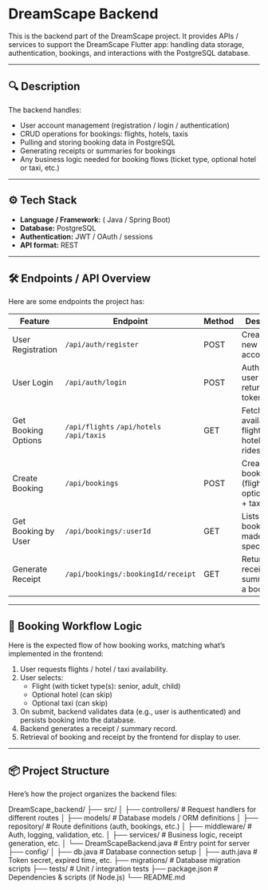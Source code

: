 # DreamScape Backend

This is the backend part of the DreamScape project. It provides APIs / services to support the DreamScape Flutter app: handling data storage, authentication, bookings, and interactions with the PostgreSQL database.

---

## 🔍 Description

The backend handles:

- User account management (registration / login / authentication)  
- CRUD operations for bookings: flights, hotels, taxis  
- Pulling and storing booking data in PostgreSQL  
- Generating receipts or summaries for bookings  
- Any business logic needed for booking flows (ticket type, optional hotel or taxi, etc.)

---

## ⚙️ Tech Stack

- **Language / Framework:** ( Java / Spring Boot)  
- **Database:** PostgreSQL  
- **Authentication:** JWT / OAuth / sessions  
- **API format:** REST   
  

---

## 🛠️ Endpoints / API Overview

Here are some endpoints the project has:

| Feature             | Endpoint                          | Method | Description                                         |
|---------------------|-----------------------------------|--------|-----------------------------------------------------|
| User Registration   | `/api/auth/register`              | POST   | Creates a new user account                          |
| User Login          | `/api/auth/login`                 | POST   | Authenticates user & returns token/session          |
| Get Booking Options | `/api/flights` `/api/hotels` `/api/taxis` | GET    | Fetches available flights / hotels / taxi rides     |
| Create Booking      | `/api/bookings`                   | POST   | Creates a booking (flight + optional hotel + taxi)  |
| Get Booking by User | `/api/bookings/:userId`           | GET    | Lists bookings made by a specific user              |
| Generate Receipt    | `/api/bookings/:bookingId/receipt`| GET    | Returns receipt or summary for a booking            |

---

## 🧱 Booking Workflow Logic

Here is the expected flow of how booking works, matching what’s implemented in the frontend:

1. User requests flights / hotel / taxi availability.  
2. User selects:
   - Flight (with ticket type(s): senior, adult, child)  
   - Optional hotel (can skip)  
   - Optional taxi (can skip)  
3. On submit, backend validates data (e.g., user is authenticated) and persists booking into the database.  
4. Backend generates a receipt / summary record.  
5. Retrieval of booking and receipt by the frontend for display to user.

---

## 📦 Project Structure

Here’s how the project organizes the backend files:

DreamScape_backend/
├── src/
│ ├── controllers/ # Request handlers for different routes
│ ├── models/ # Database models / ORM definitions
│ ├── repository/ # Route definitions (auth, bookings, etc.)
│ ├── middleware/ # Auth, logging, validation, etc.
│ ├── services/ # Business logic, receipt generation, etc.
│ └── DreamScapeBackend.java  # Entry point for server
├── config/
│ ├── db.java # Database connection setup
│ ├── auth.java # Token secret, expired time, etc.
├── migrations/ # Database migration scripts
├── tests/ # Unit / integration tests
├── package.json # Dependencies & scripts (if Node.js)
└── README.md


